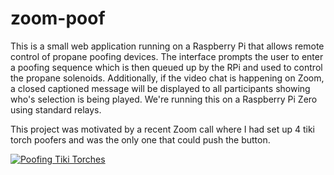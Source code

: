 # zoom-poof
This is a small web application running on a Raspberry Pi that allows remote control of propane poofing devices.  The interface prompts the user to enter a poofing sequence which is then queued up by the RPi and used to control the propane solenoids.  Additionally, if the video chat is happening on Zoom, a closed captioned message will be displayed to all participants showing who's selection is being played.  We're running this on a Raspberry Pi Zero using standard relays.

This project was motivated by a recent Zoom call where I had set up 4 tiki torch poofers and was the only one that could push the button.

[![Poofing Tiki Torches](https://img.youtube.com/vi/Sa3_biuK4pk/0.jpg)](http://img.youtube.com/vi/KOxbO0EI4MA/0.jpg "Poofing Tiki Torches")
